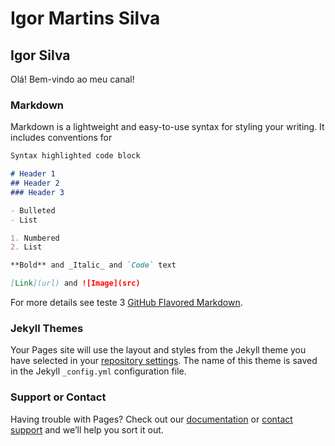 <h1> Igor Martins Silva </h1>

## Igor Silva 

Olá! Bem-vindo ao meu canal!

### Markdown

Markdown is a lightweight and easy-to-use syntax for styling your writing. It includes conventions for

```markdown
Syntax highlighted code block

# Header 1
## Header 2
### Header 3

- Bulleted
- List

1. Numbered
2. List

**Bold** and _Italic_ and `Code` text

[Link](url) and ![Image](src)
```

For more details see teste 3 [GitHub Flavored Markdown](Exemplo.html).

### Jekyll Themes

Your Pages site will use the layout and styles from the Jekyll theme you have selected in your [repository settings](https://github.com/silvamigor/silvamigor/settings/pages). The name of this theme is saved in the Jekyll `_config.yml` configuration file.

### Support or Contact

Having trouble with Pages? Check out our [documentation](https://docs.github.com/categories/github-pages-basics/) or [contact support](https://support.github.com/contact) and we’ll help you sort it out.
